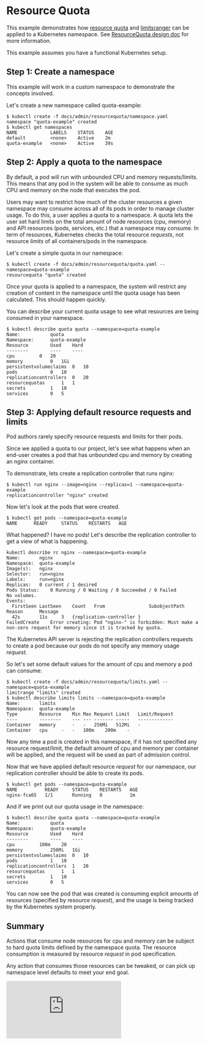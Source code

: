 <!-- BEGIN MUNGE: UNVERSIONED_WARNING -->


<!-- END MUNGE: UNVERSIONED_WARNING -->
Resource Quota
========================================
This example demonstrates how [resource quota](../../admin/admission-controllers.md#resourcequota) and
[limitsranger](../../admin/admission-controllers.md#limitranger) can be applied to a Kubernetes namespace.
See [ResourceQuota design doc](../../design/admission_control_resource_quota.md) for more information.

This example assumes you have a functional Kubernetes setup.

Step 1: Create a namespace
-----------------------------------------
This example will work in a custom namespace to demonstrate the concepts involved.

Let's create a new namespace called quota-example:

```console
$ kubectl create -f docs/admin/resourcequota/namespace.yaml
namespace "quota-example" created
$ kubectl get namespaces
NAME            LABELS    STATUS    AGE
default         <none>    Active    2m
quota-example   <none>    Active    39s
```

Step 2: Apply a quota to the namespace
-----------------------------------------
By default, a pod will run with unbounded CPU and memory requests/limits.  This means that any pod in the
system will be able to consume as much CPU and memory on the node that executes the pod.

Users may want to restrict how much of the cluster resources a given namespace may consume
across all of its pods in order to manage cluster usage.  To do this, a user applies a quota to
a namespace.  A quota lets the user set hard limits on the total amount of node resources (cpu, memory)
and API resources (pods, services, etc.) that a namespace may consume. In term of resources, Kubernetes
checks the total resource *requests*, not resource *limits* of all containers/pods in the namespace.

Let's create a simple quota in our namespace:

```console
$ kubectl create -f docs/admin/resourcequota/quota.yaml --namespace=quota-example
resourcequota "quota" created
```

Once your quota is applied to a namespace, the system will restrict any creation of content
in the namespace until the quota usage has been calculated.  This should happen quickly.

You can describe your current quota usage to see what resources are being consumed in your
namespace.

```console
$ kubectl describe quota quota --namespace=quota-example
Name:			quota
Namespace:		quota-example
Resource		Used	Hard
--------		----	----
cpu			0	20
memory			0	1Gi
persistentvolumeclaims	0	10
pods			0	10
replicationcontrollers	0	20
resourcequotas		1	1
secrets			1	10
services		0	5
```

Step 3: Applying default resource requests and limits
-----------------------------------------
Pod authors rarely specify resource requests and limits for their pods.

Since we applied a quota to our project, let's see what happens when an end-user creates a pod that has unbounded
cpu and memory by creating an nginx container.

To demonstrate, lets create a replication controller that runs nginx:

```console
$ kubectl run nginx --image=nginx --replicas=1 --namespace=quota-example
replicationcontroller "nginx" created
```

Now let's look at the pods that were created.

```console
$ kubectl get pods --namespace=quota-example
NAME      READY     STATUS    RESTARTS   AGE
```

What happened?  I have no pods!  Let's describe the replication controller to get a view of what is happening.

```console
kubectl describe rc nginx --namespace=quota-example
Name:		nginx
Namespace:	quota-example
Image(s):	nginx
Selector:	run=nginx
Labels:		run=nginx
Replicas:	0 current / 1 desired
Pods Status:	0 Running / 0 Waiting / 0 Succeeded / 0 Failed
No volumes.
Events:
  FirstSeen	LastSeen	Count	From				SubobjectPath	Reason		Message
  42s		11s		3	{replication-controller }			FailedCreate	Error creating: Pod "nginx-" is forbidden: Must make a non-zero request for memory since it is tracked by quota.
```

The Kubernetes API server is rejecting the replication controllers requests to create a pod because our pods
do not specify any memory usage *request*.

So let's set some default values for the amount of cpu and memory a pod can consume:

```console
$ kubectl create -f docs/admin/resourcequota/limits.yaml --namespace=quota-example
limitrange "limits" created
$ kubectl describe limits limits --namespace=quota-example
Name:		limits
Namespace:	quota-example
Type		Resource	Min	Max	Request	Limit	Limit/Request
----		--------	---	---	-------	-----	-------------
Container	memory		-	-	256Mi	512Mi	-
Container	cpu		-	-	100m	200m	-
```

Now any time a pod is created in this namespace, if it has not specified any resource request/limit, the default
amount of cpu and memory per container will be applied, and the request will be used as part of admission control.

Now that we have applied default resource *request* for our namespace, our replication controller should be able to
create its pods.

```console
$ kubectl get pods --namespace=quota-example
NAME          READY     STATUS    RESTARTS   AGE
nginx-fca65   1/1       Running   0          1m
```

And if we print out our quota usage in the namespace:

```console
$ kubectl describe quota quota --namespace=quota-example
Name:			quota
Namespace:		quota-example
Resource		Used	Hard
--------		----	----
cpu			100m	20
memory			256Mi	1Gi
persistentvolumeclaims	0	10
pods			1	10
replicationcontrollers	1	20
resourcequotas		1	1
secrets			1	10
services		0	5
```

You can now see the pod that was created is consuming explicit amounts of resources (specified by resource *request*),
and the usage is being tracked by the Kubernetes system properly.

Summary
----------------------------
Actions that consume node resources for cpu and memory can be subject to hard quota limits defined
by the namespace quota. The resource consumption is measured by resource *request* in pod specification.

Any action that consumes those resources can be tweaked, or can pick up namespace level defaults to
meet your end goal.




<!-- BEGIN MUNGE: IS_VERSIONED -->
  <!-- TAG IS_VERSIONED -->
  <!-- END MUNGE: IS_VERSIONED -->


<!-- BEGIN MUNGE: GENERATED_ANALYTICS -->
[![Analytics](https://kubernetes-site.appspot.com/UA-36037335-10/GitHub/docs/admin/resourcequota/README.md?pixel)]()
<!-- END MUNGE: GENERATED_ANALYTICS -->
